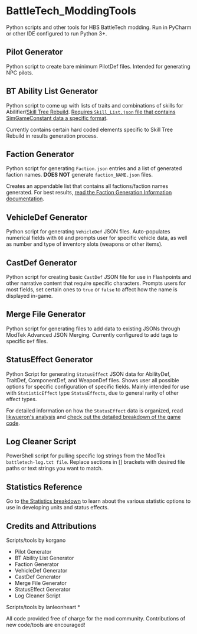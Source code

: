 # BattleTech_ModdingTools
Python scripts and other tools for HBS BattleTech modding. Run in PyCharm or other IDE configured to run Python 3+.

## Pilot Generator

Python script to create bare minimum PilotDef files. Intended for generating NPC pilots.

## BT Ability List Generator

Python script to come up with lists of traits and combinations of skills for Abilifier/[Skill Tree Rebuild](https://github.com/korgano/SkillTreeRebuild). [Requires `Skill_List.json` file that contains SimGameConstant data a specific format](Docs-Detailed/Ability-list-gen.md).

Currently contains certain hard coded elements specific to Skill Tree Rebuild in results generation process.

## Faction Generator

Python script for generating `Faction.json` entries and a list of generated faction names. **DOES NOT** generate `faction_NAME.json` files.

Creates an appendable list that contains all factions/faction names generated. For best results, [read the Faction Generation Information documentation](Docs-Detailed/Faction-gen-info.md).

## VehicleDef Generator

Python script for generating `VehicleDef` JSON files. Auto-populates numerical fields with `00` and prompts user for specific vehicle data, as well as number and type of inventory slots (weapons or other items).

## CastDef Generator

Python script for creating basic `CastDef` JSON file for use in Flashpoints and other narrative content that require specific characters. Prompts users for most fields, set certain ones to `true` or `false` to affect how the name is displayed in-game.

## Merge File Generator

Python script for generating files to add data to existing JSONs through ModTek Advanced JSON Merging. Currently configured to add tags to specific `Def` files.

## StatusEffect Generator

Python Script for generating `StatusEffect` JSON data for AbilityDef, TraitDef, ComponentDef, and WeaponDef files. Shows user all possible options for specific configuration of specific fields. Mainly intended for use with `StatisticEffect` type `StatusEffects`, due to general rarity of other effect types.

For detailed information on how the `StatusEffect` data is organized, read [likwueron's analysis](https://forum.paradoxplaza.com/forum/threads/study-on-statuseffects-statisticdata.1110871/) and [check out the detailed breakdown of the game code](Docs-Detailed/Status-effects-info).

## Log Cleaner Script

PowerShell script for pulling specific log strings from the ModTek `battletech-log.txt file`. Replace sections in [] brackets with desired file paths or text strings you want to match.

## Statistics Reference

Go to [the Statistics breakdown](./Status-Effect-Parts/Stat=names.md) to learn about the various statistic options to use in developing units and status effects.

## Credits and Attributions

Scripts/tools by korgano
* Pilot Generator
* BT Ability List Generator
* Faction Generator
* VehicleDef Generator
* CastDef Generator
* Merge File Generator
* StatusEffect Generator
* Log Cleaner Script

Scripts/tools by lanleonheart 
* 

All code provided free of charge for the mod community. Contributions of new code/tools are encouraged!
